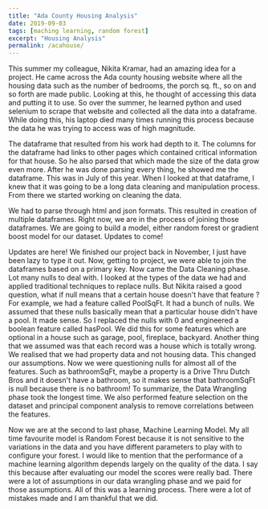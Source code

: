 ```yaml
---
title: "Ada County Housing Analysis"
date: 2019-09-03
tags: [maching learning, random forest]
excerpt: "Housing Analysis"
permalink: /acahouse/
---
```


This summer my colleague, Nikita Kramar, had an amazing idea for a project. He came
across the Ada county housing website where all the housing data such as the number
of bedrooms, the porch sq. ft., so on and so forth are made public. Looking at this, he
thought of accessing this data and putting it to use. So over the summer, he learned python and 
used selenium to scrape that website and collected all the data into a dataframe. While doing this,
his laptop died many times running this process because the data he was trying to access was of high 
magnitude. 

The dataframe that resulted from his work had depth to it. The columns for the dataframe had links to 
other pages which contained critical information for that house. So he also parsed that which made the 
size of the data grow even more. After he was done parsing every thing, he showed me the dataframe. This was 
in July of this year. When I looked at that dataframe, I knew that it was going to be a long data cleaning and 
manipulation process. From there we started working on cleaning the data. 

We had to parse through html and json formats. This resulted in creation of multiple dataframes. Right now, 
we are in the process of joining those dataframes. We are going to build a model, either random forest or gradient boost
model for our dataset. Updates to come!

Updates are here! We finished our project back in November, I just have been lazy to type it out. Now, getting to 
project, we were able to join the dataframes based on a primary key. Now came the Data Cleaning phase. Lot many nulls 
to deal with. I looked at the types of the data we had and applied traditional techniques to replace nulls. But Nikita 
raised a good question, what if null means that a certain house doesn't have that feature ? For example, we had a feature
called PoolSqFt. It had a bunch of nulls. We assumed that these nulls basically mean that a particular house didn't have a 
pool. It made sense. So I replaced the nulls with 0 and engineered a boolean feature called hasPool. We did this for some 
features which are optional in a house such as garage, pool, fireplace, backyard. Another thing that we assumed was that each 
record was a house which is totally wrong. We realised that we had property data and not housing data. This changed our assumptions. 
Now we were questioning nulls for almost all of the features. Such as bathroomSqFt, maybe a property is a Drive Thru Dutch Bros and 
it doesn't have a bathroom, so it makes sense that bathroomSqFt is null because there is no bathroom! To summarize, the Data Wrangling
phase took the longest time. We also performed feature selection on the dataset and principal component analysis to remove 
correlations between the features.

Now we are at the second to last phase, Machine Learning Model. My all time favourite model is Random Forest because it is not 
sensitive to the variations in the data and you have different parameters to play with to configure your forest. I would like to 
mention that the performance of a machine learning algorithm depends largely on the quality of the data. I say this because after 
evaluating our model the scores were really bad. There were a lot of assumptions in our data wrangling phase and we paid for those 
assumptions. All of this was a learning process. There were a lot of mistakes made and I am thankful that we did.
